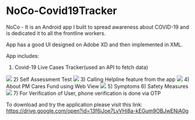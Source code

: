 # NoCo-Covid19Tracker

NoCo - It is an Android app I built to spread awareness about COVID-19 and is dedicated it to all the frontline workers.

App has a good UI designed on Adobe XD and then implemented in XML.

App includes:
1) Covid-19 Live Cases Tracker(used an API to fetch data)
<img src="ReadmeImages/ss2.jpg">
2) Self Assessment Test
<img src="ReadmeImages/ss3.jpg">
3) Calling Helpline feature from the app 
<img src="ReadmeImages/ss1.jpg">
4) About PM Cares Fund using Web View
<img src="ReadmeImages/ss5.jpg">
5) Symptoms
6) Safety Measures
<img src="ReadmeImages/ss4.jpg">
7) For Verification of User, phone verification is done via OTP

To download and try the application please visit this link:
https://drive.google.com/open?id=13f6iJoe7LyVHi8a-kEGum9OBJwENiA0g

